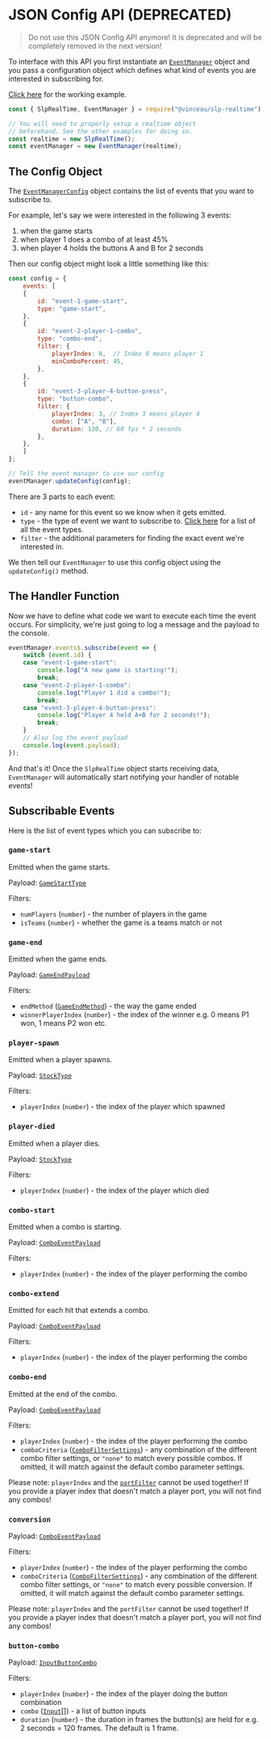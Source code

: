 # JSON Config API (DEPRECATED)

> Do not use this JSON Config API anymore! It is deprecated and will be completely removed in the next version!

To interface with this API you first instantiate an [`EventManager`](./types.md#eventmanager) object and you pass a configuration object which defines what kind of events you are interested in subscribing for.

[Click here](../examples/json-config) for the working example.

```javascript
const { SlpRealTime, EventManager } = require("@vinceau/slp-realtime");

// You will need to properly setup a realtime object
// beforehand. See the other examples for doing so.
const realtime = new SlpRealTime();
const eventManager = new EventManager(realtime);
```

## The Config Object

The [`EventManagerConfig`](./types.md#eventmanagerconfig) object contains the list of events that you want to subscribe to.

For example, let's say we were interested in the following 3 events:

1. when the game starts
2. when player 1 does a combo of at least 45%
3. when player 4 holds the buttons A and B for 2 seconds

Then our config object might look a little something like this:

```javascript
const config = {
    events: [
    {
        id: "event-1-game-start",
        type: "game-start",
    },
    {
        id: "event-2-player-1-combo",
        type: "combo-end",
        filter: {
            playerIndex: 0,  // Index 0 means player 1
            minComboPercent: 45,
        },
    },
    {
        id: "event-3-player-4-button-press",
        type: "button-combo",
        filter: {
            playerIndex: 3, // Index 3 means player 4
            combo: ["A", "B"],
            duration: 120, // 60 fps * 2 seconds
        },
    },
    ]
};

// Tell the event manager to use our config
eventManager.updateConfig(config);
```

There are 3 parts to each event:

* `id` - any name for this event so we know when it gets emitted.
* `type` - the type of event we want to subscribe to. [Click here](#subscribable-events) for a list of all the event types.
* `filter` - the additional parameters for finding the exact event we're interested in.

We then tell our `EventManager` to use this config object using the `updateConfig()` method.


## The Handler Function

Now we have to define what code we want to execute each time the event occurs. For simplicity, we're just going to log a message and the payload to the console.

```javascript
eventManager.events$.subscribe(event => {
    switch (event.id) {
    case "event-1-game-start":
        console.log("A new game is starting!");
        break;
    case "event-2-player-1-combo":
        console.log("Player 1 did a combo!");
        break;
    case "event-3-player-4-button-press":
        console.log("Player 4 held A+B for 2 seconds!");
        break;
    }
    // Also log the event payload
    console.log(event.payload);
});
```

And that's it! Once the `SlpRealTime` object starts receiving data, `EventManager` will automatically start notifying your handler of notable events!

## Subscribable Events

Here is the list of event types which you can subscribe to:

### `game-start`

Emitted when the game starts.

Payload: [`GameStartType`](./types.md#gamestarttype)

Filters:

* `numPlayers` (`number`) - the number of players in the game
* `isTeams` (`number`) - whether the game is a teams match or not

### `game-end`

Emitted when the game ends.

Payload: [`GameEndPayload`](./types.md#gameendpayload)

Filters:

* `endMethod` ([`GameEndMethod`](./types.md#gameendmethod)) - the way the game ended
* `winnerPlayerIndex` (`number`) - the index of the winner e.g. 0 means P1 won, 1 means P2 won etc.

### `player-spawn`

Emitted when a player spawns.

Payload: [`StockType`](./types.md#stocktype)

Filters:

* `playerIndex` (`number`) - the index of the player which spawned

### `player-died`

Emitted when a player dies.

Payload: [`StockType`](./types.md#stocktype)

Filters:

* `playerIndex` (`number`) - the index of the player which died

### `combo-start`

Emitted when a combo is starting.

Payload: [`ComboEventPayload`](./types.md#comboeventpayload)

Filters:

* `playerIndex` (`number`) - the index of the player performing the combo

### `combo-extend`

Emitted for each hit that extends a combo.

Payload: [`ComboEventPayload`](./types.md#comboeventpayload)

Filters:

* `playerIndex` (`number`) - the index of the player performing the combo

### `combo-end`

Emitted at the end of the combo.

Payload: [`ComboEventPayload`](./types.md#comboeventpayload)

Filters:

* `playerIndex` (`number`) - the index of the player performing the combo
* `comboCriteria` ([`ComboFilterSettings`](./types.md#combofiltersettings)) - any combination of the different combo filter settings, or `"none"` to match every possible combos. If omitted, it will match against the default combo parameter settings.

Please note: `playerIndex` and the [`portFilter`](./types.md#portfilter) cannot be used together! If you provide a player index that doesn't match a player port, you will not find any combos!

### `conversion`

Payload: [`ComboEventPayload`](./types.md#comboeventpayload)

Filters:

* `playerIndex` (`number`) - the index of the player performing the combo
* `comboCriteria` ([`ComboFilterSettings`](./types.md#combofiltersettings)) - any combination of the different combo filter settings, or `"none"` to match every possible conversion. If omitted, it will match against the default combo parameter settings.

Please note: `playerIndex` and the `portFilter` cannot be used together! If you provide a player index that doesn't match a player port, you will not find any combos!

### `button-combo`

Payload: [`InputButtonCombo`](./types.md#inputbuttoncombo)

Filters:

* `playerIndex` (`number`) - the index of the player doing the button combination
* `combo` ([`Input`](./types.md#input)[]) - a list of button inputs
* `duration` (`number`) - the duration in frames the button(s) are held for e.g. 2 seconds = 120 frames. The default is 1 frame.
